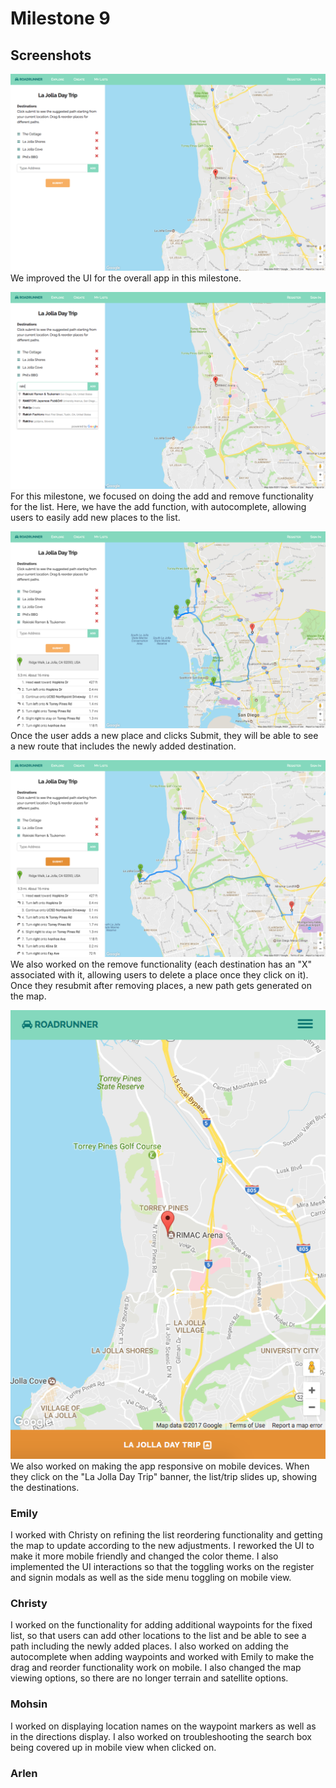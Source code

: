 # Milestone 9
## Screenshots
![Milestone9-Screenshot1](milestone9-imgs/milestone9-1.png)
We improved the UI for the overall app in this milestone.

![Milestone9-Screenshot2](milestone9-imgs/milestone9-2.png)
For this milestone, we focused on doing the add and remove functionality for the list. Here, we have the add function, with autocomplete, allowing users to easily add new places to the list.

![Milestone9-Screenshot3](milestone9-imgs/milestone9-3.png)
Once the user adds a new place and clicks Submit, they will be able to see a new route that includes the newly added destination.

![Milestone9-Screenshot4](milestone9-imgs/milestone9-4.png)
We also worked on the remove functionality (each destination has an "X" associated with it, allowing users to delete a place once they click on it). Once they resubmit after removing places, a new path gets generated on the map.

![Milestone9-Screenshot5](milestone9-imgs/milestone9-5.png)
We also worked on making the app responsive on mobile devices. When they click on the "La Jolla Day Trip" banner, the list/trip slides up, showing the destinations.


### Emily
I worked with Christy on refining the list reordering functionality and getting the map to update according to the new adjustments. I reworked the UI to make it more mobile friendly and changed the color theme. I also implemented the UI interactions so that the toggling works on the register and signin modals as well as the side menu toggling on mobile view.

### Christy
I worked on the functionality for adding additional waypoints for the fixed list, so that users can add other locations to the list and be able to see a path including the newly added places. I also worked on adding the autocomplete when adding waypoints and worked with Emily to make the drag and reorder functionality work on mobile. I also changed the map viewing options, so there are no longer terrain and satellite options.

### Mohsin
I worked on displaying location names on the waypoint markers as well as in the directions display. I also worked on troubleshooting the search box being covered up in mobile view when clicked on.

### Arlen
